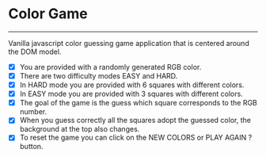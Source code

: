 # Color Game  
---
Vanilla javascript color guessing game application that is centered around the DOM model.   
- [x] You are provided with a randomly generated RGB color.
- [x] There are two difficulty modes  EASY and HARD.
- [x] In HARD mode you are provided with 6 squares with different colors.
- [x] In EASY mode you are provided with 3 squares with different colors.  
- [x] The goal of the game is the guess which square corresponds to the RGB number.
- [x] When you guess correctly all the squares adopt the guessed color, the background at the top also changes.
- [x] To reset the game you can click on the NEW COLORS or PLAY AGAIN ? button.
